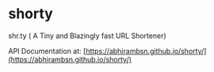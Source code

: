 # shorty
shr.ty ( A Tiny and Blazingly fast URL Shortener)

API Documentation at: [https://abhirambsn.github.io/shorty/](https://abhirambsn.github.io/shorty/)